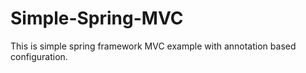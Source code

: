 # Simple-Spring-MVC
This is simple spring framework MVC example with annotation based configuration.
